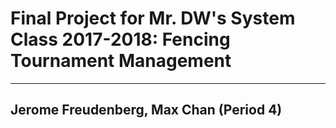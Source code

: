 # Final Project for Mr. DW's System Class 2017-2018: Fencing Tournament Management
---
## Jerome Freudenberg, Max Chan (Period 4)



